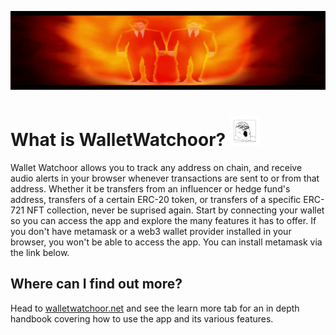 ![alt text](https://github.com/djquigon/wallet-watchoor/blob/main/src/assets/dompeet.gif?raw=true)
# What is WalletWatchoor? <img src="https://github.com/djquigon/wallet-watchoor/blob/main/src/assets/logo.gif" width="48">

Wallet Watchoor allows you to track any address on chain, and receive audio alerts in your browser whenever transactions are sent to or from that address. Whether it be transfers from an influencer or hedge fund's address, transfers of a certain ERC-20 token, or transfers of a specific ERC-721 NFT collection, never be suprised again. Start by connecting your wallet so you can access the app and explore the many features it has to offer. If you don't have metamask or a web3 wallet provider installed in your browser, you won't be able to access the app. You can install metamask via the link below.

## Where can I find out more? 

Head to [walletwatchoor.net](https://walletwatchoor.net) and see the learn more tab for an in depth handbook covering how to use the app and its various features.
